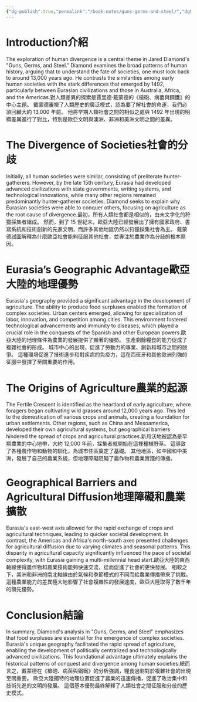 ```yaml
---
{"dg-publish":true,"permalink":"/book-notes/guns-germs-and-steel/","dgPassFrontmatter":true,"created":"2024-11-24T10:41:52.501+08:00","updated":"2024-11-27T18:15:38.442+08:00"}
---
```


# Introduction介紹

The exploration of human divergence is a central theme in Jared Diamond's "Guns, Germs, and Steel." Diamond examines the broad patterns of human history, arguing that to understand the fate of societies, one must look back to around 13,000 years ago. He contrasts the similarities among early human societies with the stark differences that emerged by 1492, particularly between Eurasian civilizations and those in Australia, Africa, and the Americas.對人類差異的探索是賈里德·戴蒙德的《槍砲、病菌與鋼鐵》的中心主題。 戴蒙德審視了人類歷史的廣泛模式，認為要了解社會的命運，我們必須回顧大約 13,000 年前。 他將早期人類社會之間的相似之處與 1492 年出現的明顯差異進行了對比，特別是歐亞文明與澳洲、非洲和美洲文明之間的差異。

# The Divergence of Societies社會的分歧

Initially, all human societies were similar, consisting of preliterate hunter-gatherers. However, by the late 15th century, Eurasia had developed advanced civilizations with state governments, writing systems, and technological innovations, while many other regions remained predominantly hunter-gatherer societies. Diamond seeks to explain why Eurasian societies were able to conquer others, focusing on agriculture as the root cause of divergence.最初，所有人類社會都是相似的，由未文字化的狩獵採集者組成。 然而，到了 15 世紀末，歐亞大陸已經發展出了擁有國家政府、書寫系統和技術創新的先進文明，而許多其他地區仍然以狩獵採集社會為主。 戴蒙德試圖解釋為什麼歐亞社會能夠征服其他社會，並專注於農業作為分歧的根本原因。

# Eurasia’s Geographic Advantage歐亞大陸的地理優勢

Eurasia's geography provided a significant advantage in the development of agriculture. The ability to produce food surpluses enabled the formation of complex societies. Urban centers emerged, allowing for specialization of labor, innovation, and competition among cities. This environment fostered technological advancements and immunity to diseases, which played a crucial role in the conquests of the Spanish and other European powers.歐亞大陸的地理條件為農業的發展提供了顯著的優勢。 生產剩餘糧食的能力促成了複雜社會的形成。 城市中心的出現，促進了勞動力的專業、創新和城市之間的競爭。 這種環境促進了技術進步和對疾病的免疫力，這在西班牙和其他歐洲列強的征服中發揮了至關重要的作用。

# The Origins of Agriculture農業的起源

The Fertile Crescent is identified as the heartland of early agriculture, where foragers began cultivating wild grasses around 12,000 years ago. This led to the domestication of various crops and animals, creating a foundation for urban settlements. Other regions, such as China and Mesoamerica, developed their own agricultural systems, but geographical barriers hindered the spread of crops and agricultural practices.新月沃地被認為是早期農業的中心地帶，大約 12,000 年前，採集者就開始在這裡種植野草。 這導致了各種農作物和動物的馴化，為城市住區奠定了基礎。 其他地區，如中國和中美洲，發展了自己的農業系統，但地理障礙阻礙了農作物和農業實踐的傳播。

# Geographical Barriers and Agricultural Diffusion地理障礙和農業擴散

Eurasia's east-west axis allowed for the rapid exchange of crops and agricultural techniques, leading to quicker societal development. In contrast, the Americas and Africa's north-south axes presented challenges for agricultural diffusion due to varying climates and seasonal patterns. This disparity in agricultural capacity significantly influenced the pace of societal complexity, with Eurasia gaining a multi-millennial head start.歐亞大陸的東西軸線使得農作物和農業技術能夠快速交流，從而促進了社會的更快發展。 相較之下，美洲和非洲的南北軸線由於氣候和季節模式的不同而給農業傳播帶來了挑戰。 這種農業能力的差異極大地影響了社會複雜性的發展速度，歐亞大陸取得了數千年的領先優勢。

# Conclusion結論

In summary, Diamond's analysis in "Guns, Germs, and Steel" emphasizes that food surpluses are essential for the emergence of complex societies. Eurasia's unique geography facilitated the rapid spread of agriculture, enabling the development of politically centralized and technologically advanced civilizations. This foundational advantage ultimately explains the historical patterns of conquest and divergence among human societies.總而言之，戴蒙德在《槍砲、病菌與鋼鐵》的分析強調，糧食過剩對於複雜社會的出現至關重要。 歐亞大陸獨特的地理位置促進了農業的迅速傳播，促進了政治集中和技術先進的文明的發展。 這個基本優勢最終解釋了人類社會之間征服和分歧的歷史模式。
